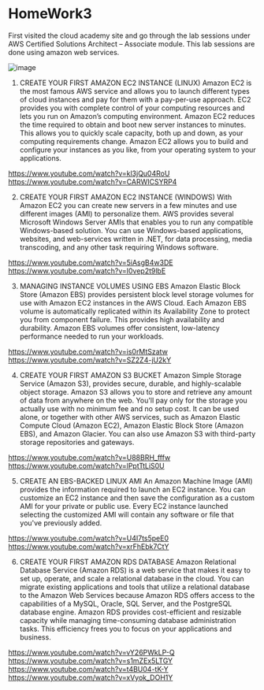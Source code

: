 # HomeWork3

First visited the cloud academy site and go through the lab sessions under AWS Certified Solutions Architect – Associate module. This lab sessions are done using amazon web services.

![image](https://cloud.githubusercontent.com/assets/18346674/16896116/18dea0a0-4ba8-11e6-8de0-1ec7932255ae.png)

1. CREATE YOUR FIRST AMAZON EC2 INSTANCE (LINUX)
Amazon EC2 is the most famous AWS service and allows you to launch different types of cloud instances and pay for them with a pay-per-use approach. EC2 provides you with complete control of your computing resources and lets you run on Amazon’s computing environment. Amazon EC2 reduces the time required to obtain and boot new server instances to minutes. This allows you to quickly scale capacity, both up and down, as your computing requirements change. Amazon EC2 allows you to build and configure your instances as you like, from your operating system to your applications.

  https://www.youtube.com/watch?v=kl3jQu04RoU 
  https://www.youtube.com/watch?v=CARWICSYRP4

2. CREATE YOUR FIRST AMAZON EC2 INSTANCE (WINDOWS)
With Amazon EC2 you can create new servers in a few minutes and use different images (AMI) to personalize them. AWS provides several Microsoft Windows Server AMIs that enables you to run any compatible Windows-based solution. You can use Windows-based applications, websites, and web-services written in .NET, for data processing, media transcoding, and any other task requiring Windows software.

  https://www.youtube.com/watch?v=5iAsgB4w3DE
  https://www.youtube.com/watch?v=I0vep2t9lbE

3. MANAGING INSTANCE VOLUMES USING EBS 
Amazon Elastic Block Store (Amazon EBS) provides persistent block level storage volumes for use with Amazon EC2 instances in the AWS Cloud.  Each Amazon EBS volume is automatically replicated within its Availability Zone to protect you from component failure. This provides high availability and durability. Amazon EBS volumes offer consistent, low-latency performance needed to run your workloads.

  https://www.youtube.com/watch?v=is0rMtSzatw
  https://www.youtube.com/watch?v=SZ2Z4-jU2kY

4. CREATE YOUR FIRST AMAZON S3 BUCKET
Amazon Simple Storage Service (Amazon S3), provides secure, durable, and highly-scalable object storage. Amazon S3 allows you to store and retrieve any amount of data from anywhere on the web. You'll pay only for the storage you actually use with no minimum fee and no setup cost. It can be used alone, or together with other AWS services, such as Amazon Elastic Compute Cloud (Amazon EC2), Amazon Elastic Block Store (Amazon EBS), and Amazon Glacier. You can also use Amazon S3 with third-party storage repositories and gateways.

  https://www.youtube.com/watch?v=U88BRH_fffw
  https://www.youtube.com/watch?v=lPptTtLiS0U

5. CREATE AN EBS-BACKED LINUX AMI
An Amazon Machine Image (AMI) provides the information required to launch an EC2 instance. You can customize an EC2 instance and then save the configuration as a custom AMI for your private or public use. Every EC2 instance launched selecting the customized AMI will contain any software or file that you've previously added.

  https://www.youtube.com/watch?v=U4I7ts5peE0
  https://www.youtube.com/watch?v=xrFhEbk7CtY

6. CREATE YOUR FIRST AMAZON RDS DATABASE
Amazon Relational Database Service (Amazon RDS) is a web service that makes it easy to set up, operate, and scale a relational database in the cloud. You can migrate existing applications and tools that utilize a relational database to the Amazon Web Services because Amazon RDS offers access to the capabilities of a MySQL, Oracle, SQL Server, and the PostgreSQL database engine. Amazon RDS provides cost-efficient and resizable capacity while managing time-consuming database administration tasks. This efficiency frees you to focus on your applications and business.

  https://www.youtube.com/watch?v=vY26PWkLP-Q
  https://www.youtube.com/watch?v=s1mZEx5LTGY
  https://www.youtube.com/watch?v=t4BU04-tK-Y
  https://www.youtube.com/watch?v=xVyok_DOH1Y
